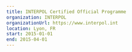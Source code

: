 ```yaml
---
title: INTERPOL Certified Official Programme
organization: INTERPOL
organizationUrl: https://www.interpol.int
location: Lyon, FR
start: 2015-01-01
end: 2015-04-01
---
```

